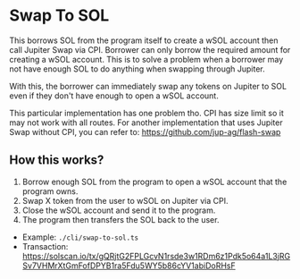 # Swap To SOL

This borrows SOL from the program itself to create a wSOL account then call Jupiter Swap via CPI. Borrower can only
borrow the required amount for creating a wSOL account. This is to solve a problem when a borrower may not have
enough SOL to do anything when swapping through Jupiter.

With this, the borrower can immediately swap any tokens on Jupiter to SOL even if they don't have enough to open
a wSOL account.

This particular implementation has one problem tho. CPI has size limit so it may not work with all routes. For another
implementation that uses Jupiter Swap without CPI, you can refer to: https://github.com/jup-ag/flash-swap

## How this works?

1. Borrow enough SOL from the program to open a wSOL account that the program owns.
2. Swap X token from the user to wSOL on Jupiter via CPI.
3. Close the wSOL account and send it to the program.
4. The program then transfers the SOL back to the user.

* Example: `./cli/swap-to-sol.ts`
* Transaction: https://solscan.io/tx/gQRjtG2FPLGcvN1rsde3w1RDm6z1Pdk5o64a1L3jRGSv7VHMrXtGmFofDPYB1ra5Fdu5WY5b86cYV1abiDoRHsF